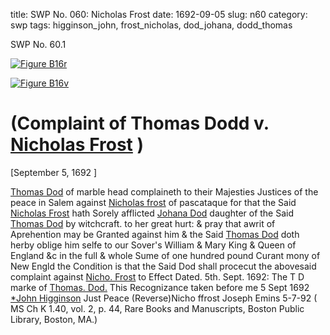 title: SWP No. 060: Nicholas Frost
date: 1692-09-05
slug: n60
category: swp
tags: higginson_john, frost_nicholas, dod_johana, dodd_thomas




<div markdown class="doc" id="n60.1">

<div class="doc_id">SWP No. 60.1</div>


<span markdown class="figure">[![Figure B16r](archives/BPL/gifs/B16A.gif)](archives/BPL/LARGE/B16A.jpg)</span>

<span markdown class="figure">[![Figure B16v](archives/BPL/gifs/B16B.gif)](archives/BPL/LARGE/B16B.jpg)</span>

# (Complaint of Thomas Dodd v. [Nicholas Frost](/tag/frost_nicholas.html) )

[September 5, 1692 ]

[Thomas Dod](/tag/dodd_thomas.html) of marble head complaineth to their Majesties Justices of the peace in Salem against [Nicholas frost](/tag/frost_nicholas.html) of pascataque for that the Said [Nicholas Frost](/tag/frost_nicholas.html) hath Sorely afflicted [Johana Dod](/tag/dod_johana.html) daughter of the Said [Thomas Dod](/tag/dodd_thomas.html) by witchcraft. to her great hurt: & pray that awrit of Aprehention may be Granted against him & the Said [Thomas Dod](/tag/dodd_thomas.html) doth herby oblige him selfe to our Sover's William & Mary King & Queen of England &c in the full & whole Sume of one hundred pound Curant mony of New Engld the Condition is that the Said Dod shall procecut the abovesaid complaint against [Nicho. Frost](/tag/frost_nicholas.html) to Effect
Dated. 5th. Sept. 1692:  The T D marke of [Thomas. Dod.](/tag/dodd_thomas.html) This Recognizance taken before me 5 Sept 1692 [*John Higginson](/tag/higginson_john.html) Just Peace (Reverse)Nicho ffrost Joseph Emins 5-7-92 ( MS Ch K 1.40, vol. 2, p. 44, Rare Books and Manuscripts, Boston Public Library, Boston, MA.)

</div>

